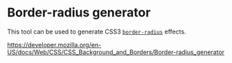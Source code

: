 # Border-radius generator

This tool can be used to generate CSS3 [`border-radius`](../border-radius) effects.

<a href="https://developer.mozilla.org/en-US/docs/Web/CSS/CSS_Background_and_Borders/Border-radius_generator" class="_attribution-link">https://developer.mozilla.org/en-US/docs/Web/CSS/CSS_Background_and_Borders/Border-radius_generator</a>
